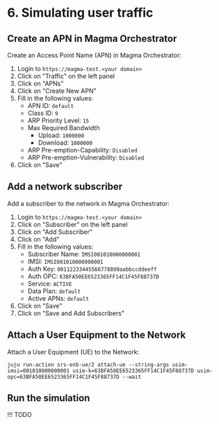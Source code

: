 # 6. Simulating user traffic

## Create an APN in Magma Orchestrator

Create an Access Point Name (APN) in Magma Orchestrator:

1. Login to `https://magma-test.<your domain>`
2. Click on "Traffic" on the left panel
3. Click on "APNs"
4. Click on "Create New APN"
5. Fill in the following values:
      * APN ID: `default`
      * Class ID: `9`
      * ARP Priority Level: `15`
      * Max Required Bandwidth
           * Upload: `1000000`
           * Download: `1000000`
   * ARP Pre-emption-Capability: `Disabled`
   * ARP Pre-emption-Vulnerability: `Disabled`
6. Click on "Save"

## Add a network subscriber 

Add a subscriber to the network in Magma Orchestrator:

1. Login to `https://magma-test.<your domain>`
2. Click on "Subscriber" on the left panel
3. Click on "Add Subscriber"
4. Click on "Add"
5. Fill in the following values:
    * Subscriber Name: `IMSI001010000000001`
    * IMSI: `IMSI001010000000001`
    * Auth Key: `00112233445566778899aabbccddeeff`
    * Auth OPC: `63BFA50EE6523365FF14C1F45F88737D`
    * Service: `ACTIVE`
    * Data Plan: `default`
    * Active APNs: `default`
6. Click on "Save"
7. Click on "Save and Add Subscribers"

## Attach a User Equipment to the Network

Attach a User Equipment (UE) to the Network:

```console
juju run-action srs-enb-ue/2 attach-ue --string-args usim-imsi=001010000000001 usim-k=63BFA50EE6523365FF14C1F45F88737D usim-opc=63BFA50EE6523365FF14C1F45F88737D --wait
```

## Run the simulation

!!! TODO
